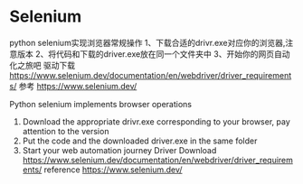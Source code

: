 # Selenium
python selenium实现浏览器常规操作
1、下载合适的drivr.exe对应你的浏览器,注意版本
2、将代码和下载的driver.exe放在同一个文件夹中
3、开始你的网页自动化之旅吧
驱动下载
https://www.selenium.dev/documentation/en/webdriver/driver_requirements/
参考
https://www.selenium.dev/


Python selenium implements browser operations
1. Download the appropriate drivr.exe corresponding to your browser, pay attention to the version
2. Put the code and the downloaded driver.exe in the same folder
3. Start your web automation journey
Driver Download
https://www.selenium.dev/documentation/en/webdriver/driver_requirements/
reference
https://www.selenium.dev/
